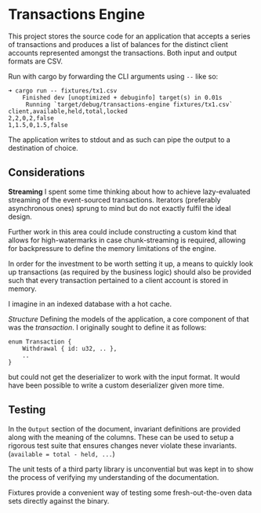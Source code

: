 # Transactions Engine
This project stores the source code for an application that accepts a series of transactions and produces a list of balances
for the distinct client accounts represented amongst the transactions. Both input and output formats are CSV.

Run with cargo by forwarding the CLI arguments using `--` like so:

```
➜ cargo run -- fixtures/tx1.csv
    Finished dev [unoptimized + debuginfo] target(s) in 0.01s
     Running `target/debug/transactions-engine fixtures/tx1.csv`
client,available,held,total,locked
2,2,0,2,false
1,1.5,0,1.5,false
```

The application writes to stdout and as such can pipe the output to a destination of choice.

## Considerations
**Streaming**
I spent some time thinking about how to achieve lazy-evaluated streaming of the event-sourced transactions.
Iterators (preferably asynchronous ones) sprung to mind but do not exactly fulfil the ideal design.

Further work in this area could include constructing a custom kind that allows for high-watermarks in case chunk-streaming is required,
allowing for backpressure to define the memory limitations of the engine.

In order for the investment to be worth setting it up, a means to quickly look up transactions (as required by the business logic)
should also be provided such that every transaction pertained to a client account is stored in memory.

I imagine in an indexed database with a hot cache.

*Structure*
Defining the models of the application, a core component of that was the *transaction*. I originally sought to define it as follows:

```
enum Transaction {
    Withdrawal { id: u32, .. },
    ..
}
```

but could not get the deserializer to work with the input format. It would have been possible to write a custom deserializer given more time.

## Testing
In the `Output` section of the document, invariant definitions are provided along with the meaning of the columns.
These can be used to setup a rigorous test suite that ensures changes never violate these invariants. (`available = total - held, ...`)

The unit tests of a third party library is unconvential but was kept in to show the process of verifying my understanding of the documentation.

Fixtures provide a convenient way of testing some fresh-out-the-oven data sets directly against the binary.
